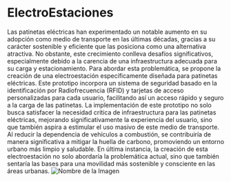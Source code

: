 # ElectroEstaciones
Las patinetas eléctricas han experimentado un notable aumento en su adopción como medio de transporte en las últimas décadas, gracias a su carácter sostenible y eficiente que las posiciona como una alternativa atractiva. No obstante, este crecimiento conlleva desafíos significativos, especialmente debido a la carencia de una infraestructura adecuada para su carga y estacionamiento. Para abordar esta problemática, se propone la creación de una electroestación específicamente diseñada para patinetas eléctricas. Este prototipo incorpora un sistema de seguridad basado en la identificación por Radiofrecuencia (RFID) y tarjetas de acceso personalizadas para cada usuario, facilitando así un acceso rápido y seguro a la carga de las patinetas. La implementación de este prototipo no solo busca satisfacer la necesidad crítica de infraestructura para las patinetas eléctricas, mejorando significativamente la experiencia del usuario, sino que también aspira a estimular el uso masivo de este medio de transporte. Al reducir la dependencia de vehículos a combustión, se contribuiría de manera significativa a mitigar la huella de carbono, promoviendo un entorno urbano más limpio y saludable. En última instancia, la creación de esta electroestación no solo abordaría la problemática actual, sino que también sentaría las bases para una movilidad más sostenible y consciente en las áreas urbanas.
![Nombre de la Imagen](POSTERELECTROESTACIONES_ZAMBRANO_ORDUZ_COJO.jpg)
